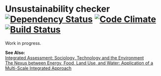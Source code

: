 Unsustainability checker
[![Dependency Status](https://gemnasium.com/gsprenger/sustainabilitychecker.png)](https://gemnasium.com/gsprenger/sustainabilitychecker)
[![Code Climate](https://codeclimate.com/github/gsprenger/sustainabilitychecker.png)](https://codeclimate.com/github/gsprenger/sustainabilitychecker)
[![Build Status](https://travis-ci.org/gsprenger/sustainabilitychecker.png)](https://travis-ci-org/gsprenger/sustainabilitychecker)
============

Work in progress.  

**See Also:**  
[Integrated Assessment: Sociology, Technology and the Environment][1]  
[The Nexus between Energy, Food, Land Use, and Water: Application of a Multi-Scale Integrated Approach][2]  

[1]: http://www.iaste-researchgroup.org
[2]: http://www.nexus-assessment.info/

